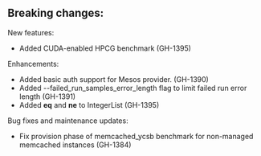 Breaking changes:
-

New features:
- Added CUDA-enabled HPCG benchmark (GH-1395)

Enhancements:
- Added basic auth support for Mesos provider. (GH-1390)
- Added --failed_run_samples_error_length flag to limit failed run error length (GH-1391)
- Added __eq__ and __ne__ to IntegerList (GH-1395)

Bug fixes and maintenance updates:
- Fix provision phase of memcached_ycsb benchmark for non-managed memcached instances (GH-1384)
